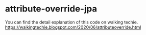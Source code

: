 # attribute-override-jpa
You can find the detail explanation of this code on walking techie.
https://walkingtechie.blogspot.com/2020/06/attributeoverride.html
